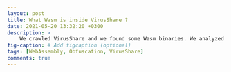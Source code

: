 ```yaml
---
layout: post
title: What Wasm is inside VirusShare ?
date: 2021-05-20 13:32:20 +0300
description: >
    We crawled VirusShare and we found some Wasm binaries. We analyzed them on which type and how we think they ended up there.
fig-caption: # Add figcaption (optional)
tags: [WebAssembly, Obfuscation, VirusShare]
comments: true
---
```


